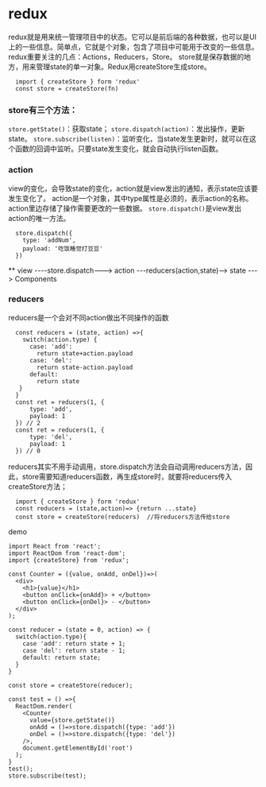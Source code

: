 # redux
  redux就是用来统一管理项目中的状态。它可以是前后端的各种数据，也可以是UI上的一些信息。简单点，它就是个对象，包含了项目中可能用于改变的一些信息。
  redux重要关注的几点：Actions，Reducers，Store。
  store就是保存数据的地方，用来管理state的单一对象。Redux用createStore生成store。
  ```
    import { createStore } form 'redux'
    const store = createStore(fn) 
  ```
### store有三个方法：
  `store.getState()`：获取state； 
  `store.dispatch(action)`：发出操作，更新state。
  `store.subscribe(listen)`：监听变化，当state发生更新时，就可以在这个函数的回调中监听。只要state发生变化，就会自动执行listen函数。
### action
  view的变化，会导致state的变化，action就是view发出的通知，表示state应该要发生变化了。
  action是一个对象，其中type属性是必须的，表示action的名称。action里边存储了操作需要更改的一些数据。
  `store.dispatch()`是view发出action的唯一方法。
  ```
    store.dispatch({
      type: 'addNum',
      payload: '吃饭睡觉打豆豆'
    })
  ```
  ** view  ----store.dispatch---> action ---reducers(action,state)--> state ---> Components
### reducers
  reducers是一个会对不同action做出不同操作的函数
  ```
    const reducers = (state, action) =>{
      switch(action.type) {
        case: 'add':
          return state+action.payload 
        case: 'del':
          return state-action.payload 
        default:
          return state
     }
    }
    const ret = reducers(1, {
        type: 'add',
        payload: 1
    }) // 2
    const ret = reducers(1, {
        type: 'del',
        payload: 1
    }) // 0
  ```
  reducers其实不用手动调用，store.dispatch方法会自动调用reducers方法，因此，store需要知道reducers函数，再生成store时，就要将reducers传入createStore方法；
  ```
    import { createStore } form 'redux'
    const reducers = (state,action)=> {return ...state}
    const store = createStore(reducers)  //将reducers方法传给store
  ```
  demo
  ```
  import React from 'react';
  import ReactDom from 'react-dom';
  import {createStore} from 'redux';

  const Counter = ({value, onAdd, onDel})=>(
    <div>
      <h1>{value}</h1>
      <button onClick={onAdd}> + </button>
      <button onClick={onDel}> - </button>
    </div>
  );

  const reducer = (state = 0, action) => {
    switch(action.type){
      case 'add': return state + 1;
      case 'del': return state - 1;
      default: return state;
    }
  }

  const store = createStore(reducer);

  const test = () =>{
    ReactDom.render(
      <Counter
        value={store.getState()}
        onAdd = ()=>store.dispatch({type: 'add'})
        onDel = ()=>store.dispatch({type: 'del'})
      />,
      document.getElementById('root')
    );
  }
  test();
  store.subscribe(test);
  ```

